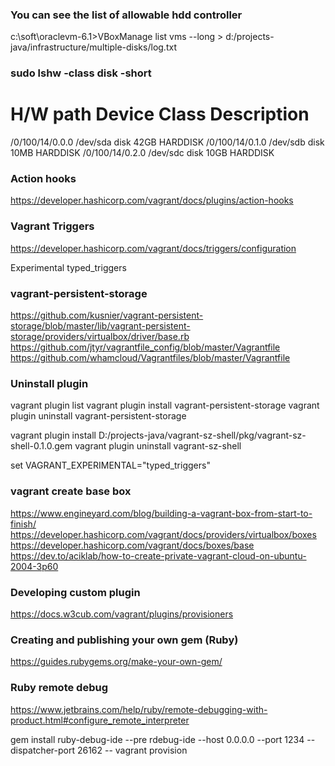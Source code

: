 ### You can see the list of allowable hdd controller

c:\soft\oraclevm-6.1>VBoxManage list vms --long > d:/projects-java/infrastructure/multiple-disks/log.txt

### sudo lshw -class disk -short

H/W path           Device     Class          Description
========================================================
/0/100/14/0.0.0    /dev/sda   disk           42GB HARDDISK
/0/100/14/0.1.0    /dev/sdb   disk           10MB HARDDISK
/0/100/14/0.2.0    /dev/sdc   disk           10GB HARDDISK

### Action hooks
https://developer.hashicorp.com/vagrant/docs/plugins/action-hooks

### Vagrant Triggers
https://developer.hashicorp.com/vagrant/docs/triggers/configuration

Experimental typed_triggers

### vagrant-persistent-storage
https://github.com/kusnier/vagrant-persistent-storage/blob/master/lib/vagrant-persistent-storage/providers/virtualbox/driver/base.rb
https://github.com/jtyr/vagrantfile_config/blob/master/Vagrantfile
https://github.com/whamcloud/Vagrantfiles/blob/master/Vagrantfile

### Uninstall plugin
vagrant plugin list
vagrant plugin install vagrant-persistent-storage
vagrant plugin uninstall vagrant-persistent-storage

vagrant plugin install D:/projects-java/vagrant-sz-shell/pkg/vagrant-sz-shell-0.1.0.gem
vagrant plugin uninstall vagrant-sz-shell

set VAGRANT_EXPERIMENTAL="typed_triggers"

### vagrant create base box
https://www.engineyard.com/blog/building-a-vagrant-box-from-start-to-finish/
https://developer.hashicorp.com/vagrant/docs/providers/virtualbox/boxes
https://developer.hashicorp.com/vagrant/docs/boxes/base
https://dev.to/aciklab/how-to-create-private-vagrant-cloud-on-ubuntu-2004-3p60

### Developing custom plugin
https://docs.w3cub.com/vagrant/plugins/provisioners

### Creating and publishing your own gem (Ruby)
https://guides.rubygems.org/make-your-own-gem/

### Ruby remote debug
https://www.jetbrains.com/help/ruby/remote-debugging-with-product.html#configure_remote_interpreter

gem install ruby-debug-ide --pre
rdebug-ide --host 0.0.0.0 --port 1234 --dispatcher-port 26162 -- vagrant provision
